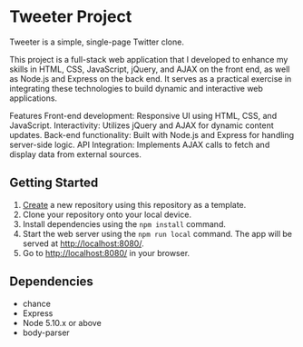 # Tweeter Project

Tweeter is a simple, single-page Twitter clone.

This project is a full-stack web application that I developed to enhance my skills in HTML, CSS, JavaScript, jQuery, and AJAX on the front end, as well as Node.js and Express on the back end. It serves as a practical exercise in integrating these technologies to build dynamic and interactive web applications.

Features
Front-end development: Responsive UI using HTML, CSS, and JavaScript.
Interactivity: Utilizes jQuery and AJAX for dynamic content updates.
Back-end functionality: Built with Node.js and Express for handling server-side logic.
API Integration: Implements AJAX calls to fetch and display data from external sources.

## Getting Started

1. [Create](https://docs.github.com/en/repositories/creating-and-managing-repositories/creating-a-repository-from-a-template) a new repository using this repository as a template.
2. Clone your repository onto your local device.
3. Install dependencies using the `npm install` command.
3. Start the web server using the `npm run local` command. The app will be served at <http://localhost:8080/>.
4. Go to <http://localhost:8080/> in your browser.

## Dependencies

- chance
- Express
- Node 5.10.x or above
- body-parser
